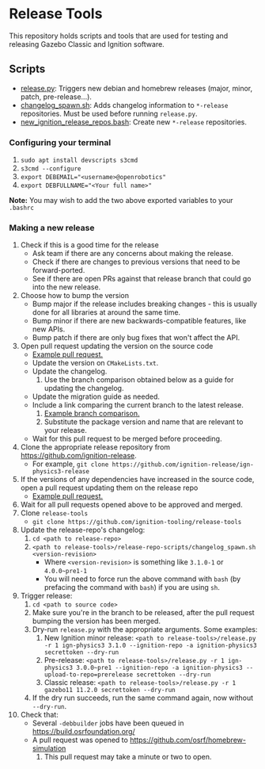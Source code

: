 # Release Tools

This repository holds scripts and tools that are used for testing and releasing
Gazebo Classic and Ignition software.

## Scripts

* [release.py](release.py): Triggers new debian and homebrew releases (major, minor, patch, pre-release...).
* [changelog_spawn.sh](release-repo-scripts/changelog_spawn.sh): Adds changelog information to `*-release` repositories. Must be used before running `release.py`.
* [new_ignition_release_repos.bash](release-repo-scripts/new_ignition_release_repos.bash): Create new `*-release` repositories.

### Configuring your terminal
1. `sudo apt install devscripts s3cmd`
1. `s3cmd --configure`
1. `export DEBEMAIL="<username>@openrobotics"`
1. `export DEBFULLNAME="<Your full name>"`

**Note:** You may wish to add the two above exported variables to your `.bashrc`

### Making a new release

1. Check if this is a good time for the release
    * Ask team if there are any concerns about making the release.
    * Check if there are changes to previous versions that need to be forward-ported.
    * See if there are open PRs against that release branch that could go into the new release.
1. Choose how to bump the version
    * Bump major if the release includes breaking changes - this is usually done for all libraries at around the same time.
    * Bump minor if there are new backwards-compatible features, like new APIs.
    * Bump patch if there are only bug fixes that won't affect the API.
1. Open pull request updating the version on the source code
    * [Example pull request.](https://github.com/ignitionrobotics/ign-physics/pull/132)
    * Update the version on `CMakeLists.txt`.
    * Update the changelog.
        1. Use the branch comparison obtained below as a guide for updating the changelog.
    * Update the migration guide as needed.
    * Include a link comparing the current branch to the latest release.
        1. [Example branch comparison.](https://github.com/ignitionrobotics/ign-gazebo/compare/ignition-gazebo3_3.5.0...ign-gazebo3)
        1. Substitute the package version and name that are relevant to your release.
    * Wait for this pull request to be merged before proceeding.
1. Clone the appropriate release repository from https://github.com/ignition-release.
    * For example, `git clone https://github.com/ignition-release/ign-physics3-release`
1. If the versions of any dependencies have increased in the source code, open a pull request updating them on the release repo
    * [Example pull request.](https://github.com/ignition-release/ign-gazebo3-release/pull/4)
1. Wait for all pull requests opened above to be approved and merged.
1. Clone `release-tools`
    * `git clone https://github.com/ignition-tooling/release-tools`
1. Update the release-repo's changelog:
    1. `cd <path to release-repo>`
    1. `<path to release-tools>/release-repo-scripts/changelog_spawn.sh <version-revision>`
        * Where `<version-revision>` is something like `3.1.0-1` or `4.0.0~pre1-1`
        * You will need to force run the above command with `bash` (by prefacing the command with `bash`) if you are using `sh`.
1. Trigger release:
    1. `cd <path to source code>`
    1. Make sure you're in the branch to be released, after the pull request bumping the version has been merged.
    1. Dry-run `release.py` with the appropriate arguments. Some examples:
        1. New Ignition minor release: `<path to release-tools>/release.py -r 1 ign-physics3 3.1.0 --ignition-repo -a ignition-physics3 secrettoken --dry-run`
        1. Pre-release: `<path to release-tools>/release.py -r 1 ign-physics3 3.0.0~pre1 --ignition-repo -a ignition-physics3 --upload-to-repo=prerelease secrettoken --dry-run`
        1. Classic release: `<path to release-tools>/release.py -r 1 gazebo11 11.2.0 secrettoken --dry-run`
    1. If the dry run succeeds, run the same command again, now without `--dry-run`.
1. Check that:
    * Several `-debbuilder` jobs have been queued in https://build.osrfoundation.org/
    * A pull request was opened to https://github.com/osrf/homebrew-simulation
        1. This pull request may take a minute or two to open.
